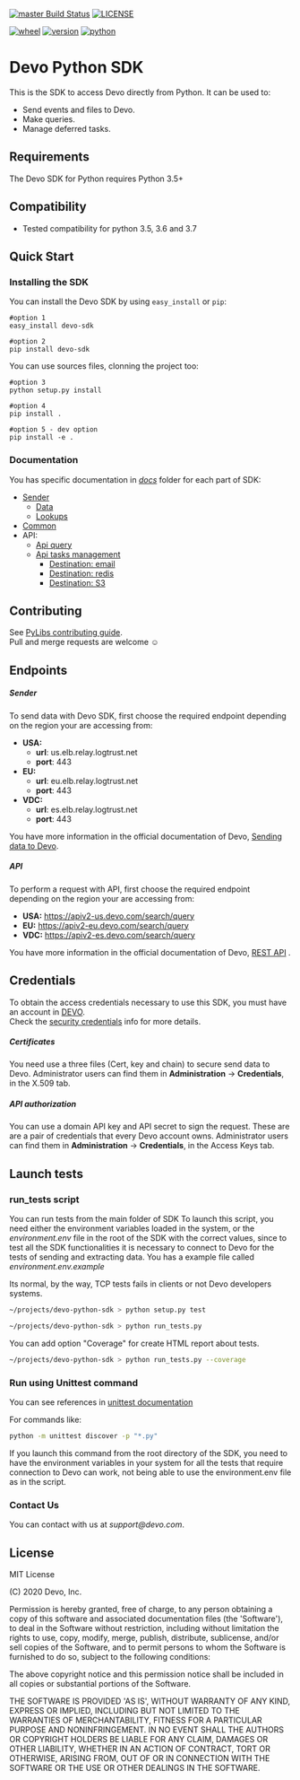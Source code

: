 
[![master Build Status](https://travis-ci.com/DevoInc/python-sdk.svg?branch=master)](https://travis-ci.com/DevoInc/python-sdk) [![LICENSE](https://img.shields.io/dub/l/vibe-d.svg)](https://github.com/DevoInc/python-sdk/blob/master/LICENSE)

[![wheel](https://img.shields.io/badge/wheel-yes-brightgreen.svg)](https://pypi.org/project/devo-sdk/) [![version](https://img.shields.io/badge/version-3.3.2-blue.svg)](https://pypi.org/project/devo-sdk/) [![python](https://img.shields.io/badge/python-3.5%20%7C%203.6%20%7C%203.7%20%7C%203.8-blue.svg)](https://pypi.org/project/devo-sdk/)


# Devo Python SDK

This is the SDK to access Devo directly from Python. It can be used to:
* Send events and files to Devo.
* Make queries.
* Manage deferred tasks.

## Requirements

The Devo SDK for Python requires Python 3.5+

## Compatibility 
- Tested compatibility for python 3.5, 3.6 and 3.7

## Quick Start
### Installing the SDK


You can install the Devo SDK by using `easy_install` or `pip`:

    #option 1
    easy_install devo-sdk
    
    #option 2
    pip install devo-sdk


You can use sources files, clonning the project too:

    #option 3
    python setup.py install
    
    #option 4
    pip install .
    
    #option 5 - dev option
    pip install -e .

### Documentation

You has specific documentation in _[docs](docs)_ folder for each part of SDK:
* [Sender](docs/sender/sender.md)
    * [Data](docs/sender/data.md)
    * [Lookups](docs/sender/lookup.md)
* [Common](docs/common.md)
* API:
    * [Api query](docs/api/api.md)
    * [Api tasks management](docs/api/task.md)
        * [Destination: email](docs/api/destination_email.md)
        * [Destination: redis](docs/api/destination_redis.md)
        * [Destination: S3](docs/api/destination_s3.md)


## Contributing
See [PyLibs contributing guide](CONTRIBUTING.md).<br/>
Pull and merge requests are welcome ☺

## Endpoints
##### Sender
To send data with Devo SDK, first choose the required endpoint depending on the region your are accessing from:
 * **USA:** 	
    * **url**: us.elb.relay.logtrust.net
    * **port**: 443
 * **EU:**
    * **url**: eu.elb.relay.logtrust.net
    * **port**: 443
 * **VDC:**
    * **url**: es.elb.relay.logtrust.net
    * **port**: 443

You have more information in the official documentation of Devo, [Sending data to Devo](https://docs.devo.com/confluence/ndt/sending-data-to-devo).

##### API
To perform a request with API, first choose the required endpoint depending on the region your are accessing from:
 * **USA:** 	https://apiv2-us.devo.com/search/query
 * **EU:**   	https://apiv2-eu.devo.com/search/query
 * **VDC:**   	https://apiv2-es.devo.com/search/query

You have more information in the official documentation of Devo, [REST API](https://docs.devo.com/confluence/ndt/api-reference/rest-api) .

## Credentials
To obtain the access credentials necessary to use this SDK, you must have an account in [DEVO](https://www.devo.com/).<br/>
Check the [security credentials](https://docs.devo.com/confluence/ndt/domain-administration/security-credentials) info for more details. 

##### Certificates
You need use a three files (Cert, key and chain) to secure send data to Devo. 
Administrator users can find them in **Administration** → **Credentials**, in the X.509 tab. 

##### API authorization
You can use a domain API key and API secret to sign the request. These are are a pair of credentials that every 
Devo account owns. Administrator users can find them in **Administration** → **Credentials**, in the Access Keys tab. 

## Launch tests
### run_tests script
You can run tests from the main folder of SDK
To launch this script, you need either the environment variables loaded in the system, or the _environment.env_ file in the root of the SDK with the correct values, since to test all the SDK functionalities it is necessary to connect to Devo for the tests of sending and extracting data. You has a example file called _environment.env.example_

Its normal, by the way, TCP tests fails in clients or not Devo developers systems.

```bash
~/projects/devo-python-sdk > python setup.py test 
```

```bash
~/projects/devo-python-sdk > python run_tests.py
```

You can add option "Coverage" for create HTML report about tests.

```bash
~/projects/devo-python-sdk > python run_tests.py --coverage
```


### Run using Unittest command

You can see references in [unittest documentation](https://docs.python.org/3/library/unittest.html)

For commands like:

```bash
python -m unittest discover -p "*.py" 
```

If you launch this command from the root directory of the SDK, you need to have the environment variables in your 
system for all the tests that require connection to Devo can work, not being able to use the environment.env file 
as in the script.


### Contact Us

You can contact with us at _support@devo.com_.

## License
MIT License

(C) 2020 Devo, Inc.

Permission is hereby granted, free of charge, to any person obtaining a copy of
this software and associated documentation files (the 'Software'), to deal in
the Software without restriction, including without limitation the rights to
use, copy, modify, merge, publish, distribute, sublicense, and/or sell copies of
the Software, and to permit persons to whom the Software is furnished to do so,
subject to the following conditions:

The above copyright notice and this permission notice shall be included in all
copies or substantial portions of the Software.

THE SOFTWARE IS PROVIDED 'AS IS', WITHOUT WARRANTY OF ANY KIND, EXPRESS OR
IMPLIED, INCLUDING BUT NOT LIMITED TO THE WARRANTIES OF MERCHANTABILITY, FITNESS
FOR A PARTICULAR PURPOSE AND NONINFRINGEMENT. IN NO EVENT SHALL THE AUTHORS OR
COPYRIGHT HOLDERS BE LIABLE FOR ANY CLAIM, DAMAGES OR OTHER LIABILITY, WHETHER
IN AN ACTION OF CONTRACT, TORT OR OTHERWISE, ARISING FROM, OUT OF OR IN
CONNECTION WITH THE SOFTWARE OR THE USE OR OTHER DEALINGS IN THE SOFTWARE.
